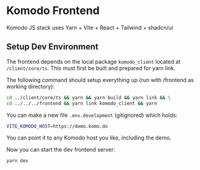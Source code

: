 # Komodo Frontend

Komodo JS stack uses Yarn + Vite + React + Tailwind + shadcn/ui

## Setup Dev Environment

The frontend depends on the local package `komodo_client` located at `/client/core/ts`.
This must first be built and prepared for yarn link.

The following command should setup everything up (run with /frontend as working directory):

```sh
cd ../client/core/ts && yarn && yarn build && yarn link && \
cd ../../../frontend && yarn link komodo_client && yarn
```

You can make a new file `.env.development` (gitignored) which holds:
```sh
VITE_KOMODO_HOST=https://demo.komo.do
```
You can point it to any Komodo host you like, including the demo.

Now you can start the dev frontend server:
```sh
yarn dev
```